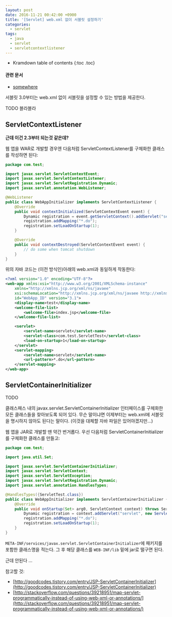 ```yaml
---
layout: post
date: 2016-11-21 00:42:00 +0900
title: '[Servlet] web.xml 없이 서블릿 설정하기'
categories:
  - servlet
tags:
  - java
  - servlet
  - servletcontextlistener
---
```


* Kramdown table of contents
{:toc .toc}

#### 관련 문서

- [somewhere](somewhere)

서블릿 3.0부터는 web.xml 없이 서블릿을 설정할 수 있는 방법을 제공한다.

TODO 블라블라

## ServletContextListener

**근데 이건 2.3부터 되는것 같은데?**

웹 앱을 WAR로 개발할 경우엔 다음처럼 ServletContextListener를 구체화한 클래스를 작성하면 된다:

```java
package com.test;

import javax.servlet.ServletContextEvent;
import javax.servlet.ServletContextListener;
import javax.servlet.ServletRegistration.Dynamic;
import javax.servlet.annotation.WebListener;

@WebListener
public class WebAppInitializer implements ServletContextListener {
    @Override
    public void contextInitialized(ServletContextEvent event) {
        Dynamic registration = event.getServletContext().addServlet("servlet", new ServletTest());
        registration.addMapping("*.do");
        registration.setLoadOnStartup(1);
    }

    @Override
    public void contextDestroyed(ServletContextEvent event) {
        // do some when tomcat shutdown
    }
}
```

위의 자바 코드는 (이전 방식인)아래의 web.xml과 동일하게 작동한다:

```xml
<?xml version="1.0" encoding="UTF-8"?>
<web-app xmlns:xsi="http://www.w3.org/2001/XMLSchema-instance"
    xmlns="http://xmlns.jcp.org/xml/ns/javaee"
    xsi:schemaLocation="http://xmlns.jcp.org/xml/ns/javaee http://xmlns.jcp.org/xml/ns/javaee/web-app_3_1.xsd"
    id="WebApp_ID" version="3.1">
    <display-name>test</display-name>
    <welcome-file-list>
        <welcome-file>index.jsp</welcome-file>
    </welcome-file-list>

    <servlet>
        <servlet-name>servlet</servlet-name>
        <servlet-class>com.test.ServletTest</servlet-class>
        <load-on-startup>1</load-on-startup>
    </servlet>
    <servlet-mapping>
        <servlet-name>servlet</servlet-name>
        <url-pattern>*.do</url-pattern>
    </servlet-mapping>
</web-app>
```

## ServletContainerInitializer

TODO

클래스패스 내의 javax.servlet.ServletContainerInitializer 인터페이스를 구체화한 모든 클래스들을 찾아보도록  되어 있다. 무슨 말이냐면 이제부터는 web.xml에 서블릿을 명시하지 않아도 된다는 말이다. (이것을 대체할 자바 파일은 있어야겠지만...)

웹 앱을 JAR로 개발할 땐 약간 번거롭다. 우선 다음처럼 ServletContainerInitializer를 구체화한 클래스를 만들고:

```java
package com.test;

import java.util.Set;

import javax.servlet.ServletContainerInitializer;
import javax.servlet.ServletContext;
import javax.servlet.ServletException;
import javax.servlet.ServletRegistration.Dynamic;
import javax.servlet.annotation.HandlesTypes;

@HandlesTypes({ServletTest.class})
public class WebAppInitializer implements ServletContainerInitializer {
    @Override
    public void onStartup(Set> arg0, ServletContext context) throws ServletException {
        Dynamic registration = context.addServlet("servlet", new ServletTest());
        registration.addMapping("*.do");
        registration.setLoadOnStartup(1);
    }
}
```

`META-INF/services/javax.servlet.ServletContainerInitializer`에 패키지를 포함한 클래스명을 적는다. 그 후 해당 클래스를 `WEB-INF/lib` 밑에 jar로 떨구면 된다.

근데 안된다 ...

참고할 것:

- [http://goodcodes.tistory.com/entry/JSP-ServletContainerInitializer](http://goodcodes.tistory.com/entry/JSP-ServletContainerInitializer)
- [http://stackoverflow.com/questions/39218951/map-servlet-programmatically-instead-of-using-web-xml-or-annotations/](http://stackoverflow.com/questions/39218951/map-servlet-programmatically-instead-of-using-web-xml-or-annotations/)
